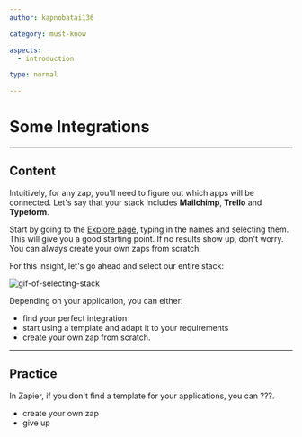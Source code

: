 ```yaml
---
author: kapnobatai136

category: must-know

aspects:
  - introduction

type: normal

---
```


# Some Integrations

---
## Content

Intuitively, for any zap, you'll need to figure out which apps will be connected. Let's say that your stack includes **Mailchimp**, **Trello** and **Typeform**.

Start by going to the [Explore page](https://zapier.com/apps/integrations/), typing in the names and selecting them. This will give you a good starting point. If no results show up, don't worry. You can always create your own zaps from scratch.

For this insight, let's go ahead and select our entire stack:

![gif-of-selecting-stack](#)

Depending on your application, you can either:
* find your perfect integration
* start using a template and adapt it to your requirements
* create your own zap from scratch.

---
## Practice

In Zapier, if you don't find a template for your applications, you can ???.

* create your own zap
* give up